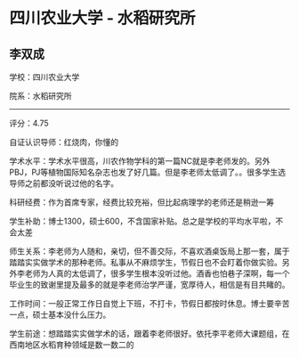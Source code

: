 # 四川农业大学 - 水稻研究所

## 李双成

学校：四川农业大学

院系：水稻研究所

* * *

评分：4.75

自证认识导师：红烧肉，你懂的

学术水平：学术水平很高，川农作物学科的第一篇NC就是李老师发的。另外PBJ，PJ等植物国际知名杂志也发了好几篇。但是李老师太低调了。。很多学生选导师之前都没听说过他的名字。

科研经费：作为首席专家，经费比较充裕，但比起病理学的老师还是稍逊一筹

学生补助：博士1300，硕士600，不含国家补贴。总之是学校的平均水平啦，不会太差

师生关系：李老师为人随和，亲切，但不善交际，不喜欢酒桌饭局上那一套，属于踏踏实实做学术的那种老师。私事从不麻烦学生，节假日也不会盯着你做实验。另外李老师为人真的太低调了，很多学生根本没听过他。酒香也怕巷子深啊，每一个毕业生的致谢里提及最多的就是李老师治学严谨，宽厚待人，相信是有目共睹的。

工作时间：一般正常工作日自觉上下班，不打卡，节假日都按时休息。博士要辛苦一点，硕士基本没什么压力。

学生前途：想踏踏实实做学术的话，跟着李老师很好。依托李平老师大课题组，在西南地区水稻育种领域是数一数二的